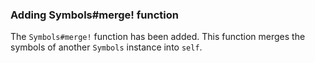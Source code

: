 ### Adding Symbols#merge! function

The `Symbols#merge!` function has been added. This function merges the symbols
of another `Symbols` instance into `self`.
